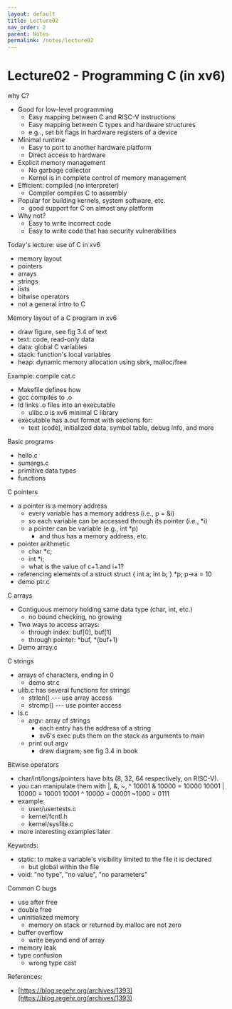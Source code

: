 ```yaml
---
layout: default
title: Lecture02
nav_order: 2
parent: Notes
permalink: /notes/lecture02
---
```


# Lecture02 - Programming C (in xv6)


why C?
  * Good for low-level programming
    * Easy mapping between C and RISC-V instructions
    * Easy mapping between C types and hardware structures
    *  e.g.., set bit flags in hardware registers of a device
  * Minimal runtime
    * Easy to port to another hardware platform
    * Direct access to hardware
  * Explicit memory management
    * No garbage collector
    * Kernel is in complete control of memory management
  * Efficient: compiled (no interpreter)
    * Compiler compiles C  to assembly
  * Popular for building kernels, system software, etc.
    * good support for C on almost any platform
  * Why not?
    * Easy to write incorrect code
    * Easy to write code that has security vulnerabilities

Today's lecture: use of C in xv6
  * memory layout
  * pointers
  * arrays
  * strings
  * lists
  * bitwise operators
  * not a general intro to C

Memory layout of a C program in xv6
  * draw figure, see fig 3.4 of text
  * text: code, read-only data
  * data: global C variables
  * stack: function's local variables
  * heap: dynamic memory allocation using sbrk, malloc/free

Example: compile cat.c
  * Makefile defines how
  * gcc compiles to .o
  * ld links .o files into an executable
    * ulibc.o is xv6 minimal C library
  * executable has a.out format with sections for:
    * text (code), initialized data, symbol table, debug info, and more

Basic programs
  * hello.c
  * sumargs.c
  * primitive data types
  * functions
  

C pointers
  * a pointer is a memory address
    * every variable has a memory address (i.e., p = &i)
    * so each variable can be accessed through its pointer (i.e., *i)
    * a pointer can be variable (e.g., int *p)
      * and thus has a memory address, etc.
  * pointer arithmetic
    * char *c;
    * int *i;
    * what is the value of c+1 and i+1?
  * referencing elements of a struct
      struct {
         int a;
         int b;
      } *p;
      p->a = 10
  * demo ptr.c
  
C arrays
  * Contiguous memory holding same data type (char, int, etc.)
    * no bound checking, no growing
  * Two ways to access arrays:
    * through index: buf[0], buf[1]
    * through pointer: *buf, *(buf+1)
  * Demo array.c
  
C strings
  * arrays of characters, ending in 0
    * demo str.c
  * ulib.c has several functions for strings
    * strlen() --- use array access
    * strcmp() --- use pointer access
  * ls.c
    * argv: array of strings
      * each entry has the address of a string
      * xv6's exec puts them on the stack as arguments to main
    * print out argv
      * draw diagram; see fig 3.4 in book

Bitwise operators
  * char/int/longs/pointers have bits (8, 32, 64 respectively, on RISC-V).
  * you can manipulate them with |, &, ~, ^
    10001 & 10000 = 10000
    10001 | 10000 = 10001
    10001 ^ 10000 = 00001
    ~1000 = 0111
  * example:
    * user/usertests.c
    * kernel/fcntl.h
    * kernel/sysfile.c
  * more interesting examples later
 
Keywords:
  * static: to make a variable's visibility limited to the file it is declared
    * but global within the file
  * void: "no type", "no value", "no parameters"

Common C bugs
  * use after free
  * double free
  * uninitialized memory
    * memory on stack or returned by malloc are not zero
  * buffer overflow
    * write beyond end of array
  * memory leak
  * type confusion
    * wrong type cast

References:
  * [https://blog.regehr.org/archives/1393](https://blog.regehr.org/archives/1393)



